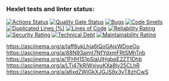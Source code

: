 ### Hexlet tests and linter status:
[![Actions Status](https://github.com/aseccxz/java-project-61/actions/workflows/hexlet-check.yml/badge.svg)](https://github.com/aseccxz/java-project-61/actions)
[![Quality Gate Status](https://sonarcloud.io/api/project_badges/measure?project=aseccxz_java-project-61&metric=alert_status)](https://sonarcloud.io/summary/new_code?id=aseccxz_java-project-61)
[![Bugs](https://sonarcloud.io/api/project_badges/measure?project=aseccxz_java-project-61&metric=bugs)](https://sonarcloud.io/summary/new_code?id=aseccxz_java-project-61)
[![Code Smells](https://sonarcloud.io/api/project_badges/measure?project=aseccxz_java-project-61&metric=code_smells)](https://sonarcloud.io/summary/new_code?id=aseccxz_java-project-61)
[![Duplicated Lines (%)](https://sonarcloud.io/api/project_badges/measure?project=aseccxz_java-project-61&metric=duplicated_lines_density)](https://sonarcloud.io/summary/new_code?id=aseccxz_java-project-61)
[![Lines of Code](https://sonarcloud.io/api/project_badges/measure?project=aseccxz_java-project-61&metric=ncloc)](https://sonarcloud.io/summary/new_code?id=aseccxz_java-project-61)
[![Reliability Rating](https://sonarcloud.io/api/project_badges/measure?project=aseccxz_java-project-61&metric=reliability_rating)](https://sonarcloud.io/summary/new_code?id=aseccxz_java-project-61)
[![Security Rating](https://sonarcloud.io/api/project_badges/measure?project=aseccxz_java-project-61&metric=security_rating)](https://sonarcloud.io/summary/new_code?id=aseccxz_java-project-61)
[![Technical Debt](https://sonarcloud.io/api/project_badges/measure?project=aseccxz_java-project-61&metric=sqale_index)](https://sonarcloud.io/summary/new_code?id=aseccxz_java-project-61)
[![Maintainability Rating](https://sonarcloud.io/api/project_badges/measure?project=aseccxz_java-project-61&metric=sqale_rating)](https://sonarcloud.io/summary/new_code?id=aseccxz_java-project-61)

https://asciinema.org/a/Iaff6ukLhja6iQoGAjxWDoeOu
https://asciinema.org/a/88N93aimt7NfYdxmFRtSMhTnb
https://asciinema.org/a/1FHH1S1pSiaUlHgbpE2ZT1Dhb
https://asciinema.org/a/LTi47kRlWxjvuKXa8lv25CLhR
https://asciinema.org/a/a6xdZWjGkXJGJS8x3yT8zhCwS



